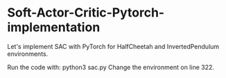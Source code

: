 # Soft-Actor-Critic-Pytorch-implementation
Let's implement SAC with PyTorch for HalfCheetah and InvertedPendulum environments.

Run the code with: python3 sac.py
Change the environment on line 322.
